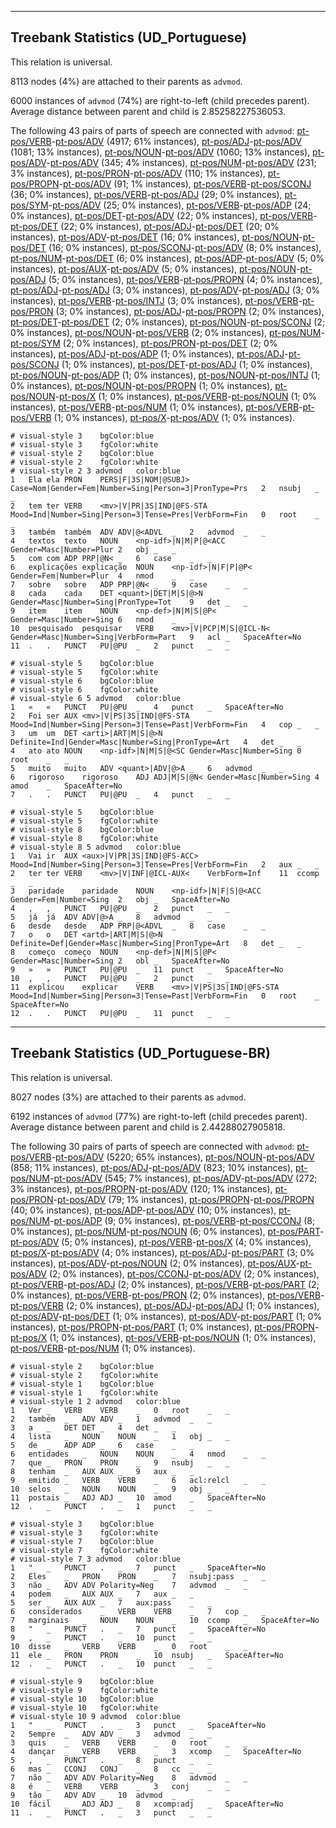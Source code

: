 

--------------------------------------------------------------------------------

## Treebank Statistics (UD_Portuguese)

This relation is universal.

8113 nodes (4%) are attached to their parents as `advmod`.

6000 instances of `advmod` (74%) are right-to-left (child precedes parent).
Average distance between parent and child is 2.85258227536053.

The following 43 pairs of parts of speech are connected with `advmod`: [pt-pos/VERB]()-[pt-pos/ADV]() (4917; 61% instances), [pt-pos/ADJ]()-[pt-pos/ADV]() (1081; 13% instances), [pt-pos/NOUN]()-[pt-pos/ADV]() (1060; 13% instances), [pt-pos/ADV]()-[pt-pos/ADV]() (345; 4% instances), [pt-pos/NUM]()-[pt-pos/ADV]() (231; 3% instances), [pt-pos/PRON]()-[pt-pos/ADV]() (110; 1% instances), [pt-pos/PROPN]()-[pt-pos/ADV]() (91; 1% instances), [pt-pos/VERB]()-[pt-pos/SCONJ]() (36; 0% instances), [pt-pos/VERB]()-[pt-pos/ADJ]() (29; 0% instances), [pt-pos/SYM]()-[pt-pos/ADV]() (25; 0% instances), [pt-pos/VERB]()-[pt-pos/ADP]() (24; 0% instances), [pt-pos/DET]()-[pt-pos/ADV]() (22; 0% instances), [pt-pos/VERB]()-[pt-pos/DET]() (22; 0% instances), [pt-pos/ADJ]()-[pt-pos/DET]() (20; 0% instances), [pt-pos/ADV]()-[pt-pos/DET]() (16; 0% instances), [pt-pos/NOUN]()-[pt-pos/DET]() (16; 0% instances), [pt-pos/SCONJ]()-[pt-pos/ADV]() (8; 0% instances), [pt-pos/NUM]()-[pt-pos/DET]() (6; 0% instances), [pt-pos/ADP]()-[pt-pos/ADV]() (5; 0% instances), [pt-pos/AUX]()-[pt-pos/ADV]() (5; 0% instances), [pt-pos/NOUN]()-[pt-pos/ADJ]() (5; 0% instances), [pt-pos/VERB]()-[pt-pos/PROPN]() (4; 0% instances), [pt-pos/ADJ]()-[pt-pos/ADJ]() (3; 0% instances), [pt-pos/ADV]()-[pt-pos/ADJ]() (3; 0% instances), [pt-pos/VERB]()-[pt-pos/INTJ]() (3; 0% instances), [pt-pos/VERB]()-[pt-pos/PRON]() (3; 0% instances), [pt-pos/ADJ]()-[pt-pos/PROPN]() (2; 0% instances), [pt-pos/DET]()-[pt-pos/DET]() (2; 0% instances), [pt-pos/NOUN]()-[pt-pos/SCONJ]() (2; 0% instances), [pt-pos/NOUN]()-[pt-pos/VERB]() (2; 0% instances), [pt-pos/NUM]()-[pt-pos/SYM]() (2; 0% instances), [pt-pos/PRON]()-[pt-pos/DET]() (2; 0% instances), [pt-pos/ADJ]()-[pt-pos/ADP]() (1; 0% instances), [pt-pos/ADJ]()-[pt-pos/SCONJ]() (1; 0% instances), [pt-pos/DET]()-[pt-pos/ADJ]() (1; 0% instances), [pt-pos/NOUN]()-[pt-pos/ADP]() (1; 0% instances), [pt-pos/NOUN]()-[pt-pos/INTJ]() (1; 0% instances), [pt-pos/NOUN]()-[pt-pos/PROPN]() (1; 0% instances), [pt-pos/NOUN]()-[pt-pos/X]() (1; 0% instances), [pt-pos/VERB]()-[pt-pos/NOUN]() (1; 0% instances), [pt-pos/VERB]()-[pt-pos/NUM]() (1; 0% instances), [pt-pos/VERB]()-[pt-pos/VERB]() (1; 0% instances), [pt-pos/X]()-[pt-pos/ADV]() (1; 0% instances).


~~~ conllu
# visual-style 3	bgColor:blue
# visual-style 3	fgColor:white
# visual-style 2	bgColor:blue
# visual-style 2	fgColor:white
# visual-style 2 3 advmod	color:blue
1	Ela	ela	PRON	PERS|F|3S|NOM|@SUBJ>	Case=Nom|Gender=Fem|Number=Sing|Person=3|PronType=Prs	2	nsubj	_	_
2	tem	ter	VERB	<mv>|V|PR|3S|IND|@FS-STA	Mood=Ind|Number=Sing|Person=3|Tense=Pres|VerbForm=Fin	0	root	_	_
3	também	também	ADV	ADV|@<ADVL	_	2	advmod	_	_
4	textos	texto	NOUN	<np-idf>|N|M|P|@<ACC	Gender=Masc|Number=Plur	2	obj	_	_
5	com	com	ADP	PRP|@N<	_	6	case	_	_
6	explicações	explicação	NOUN	<np-idf>|N|F|P|@P<	Gender=Fem|Number=Plur	4	nmod	_	_
7	sobre	sobre	ADP	PRP|@N<	_	9	case	_	_
8	cada	cada	DET	<quant>|DET|M|S|@>N	Gender=Masc|Number=Sing|PronType=Tot	9	det	_	_
9	item	item	NOUN	<np-def>|N|M|S|@P<	Gender=Masc|Number=Sing	6	nmod	_	_
10	pesquisado	pesquisar	VERB	<mv>|V|PCP|M|S|@ICL-N<	Gender=Masc|Number=Sing|VerbForm=Part	9	acl	_	SpaceAfter=No
11	.	.	PUNCT	PU|@PU	_	2	punct	_	_

~~~


~~~ conllu
# visual-style 5	bgColor:blue
# visual-style 5	fgColor:white
# visual-style 6	bgColor:blue
# visual-style 6	fgColor:white
# visual-style 6 5 advmod	color:blue
1	«	«	PUNCT	PU|@PU	_	4	punct	_	SpaceAfter=No
2	Foi	ser	AUX	<mv>|V|PS|3S|IND|@FS-STA	Mood=Ind|Number=Sing|Person=3|Tense=Past|VerbForm=Fin	4	cop	_	_
3	um	um	DET	<arti>|ART|M|S|@>N	Definite=Ind|Gender=Masc|Number=Sing|PronType=Art	4	det	_	_
4	ato	ato	NOUN	<np-idf>|N|M|S|@<SC	Gender=Masc|Number=Sing	0	root	_	_
5	muito	muito	ADV	<quant>|ADV|@>A	_	6	advmod	_	_
6	rigoroso	rigoroso	ADJ	ADJ|M|S|@N<	Gender=Masc|Number=Sing	4	amod	_	SpaceAfter=No
7	.	.	PUNCT	PU|@PU	_	4	punct	_	_

~~~


~~~ conllu
# visual-style 5	bgColor:blue
# visual-style 5	fgColor:white
# visual-style 8	bgColor:blue
# visual-style 8	fgColor:white
# visual-style 8 5 advmod	color:blue
1	Vai	ir	AUX	<aux>|V|PR|3S|IND|@FS-ACC>	Mood=Ind|Number=Sing|Person=3|Tense=Pres|VerbForm=Fin	2	aux	_	_
2	ter	ter	VERB	<mv>|V|INF|@ICL-AUX<	VerbForm=Inf	11	ccomp	_	_
3	paridade	paridade	NOUN	<np-idf>|N|F|S|@<ACC	Gender=Fem|Number=Sing	2	obj	_	SpaceAfter=No
4	,	,	PUNCT	PU|@PU	_	2	punct	_	_
5	já	já	ADV	ADV|@>A	_	8	advmod	_	_
6	desde	desde	ADP	PRP|@<ADVL	_	8	case	_	_
7	o	o	DET	<artd>|ART|M|S|@>N	Definite=Def|Gender=Masc|Number=Sing|PronType=Art	8	det	_	_
8	começo	começo	NOUN	<np-def>|N|M|S|@P<	Gender=Masc|Number=Sing	2	obl	_	SpaceAfter=No
9	»	»	PUNCT	PU|@PU	_	11	punct	_	SpaceAfter=No
10	,	,	PUNCT	PU|@PU	_	2	punct	_	_
11	explicou	explicar	VERB	<mv>|V|PS|3S|IND|@FS-STA	Mood=Ind|Number=Sing|Person=3|Tense=Past|VerbForm=Fin	0	root	_	SpaceAfter=No
12	.	.	PUNCT	PU|@PU	_	11	punct	_	_

~~~




--------------------------------------------------------------------------------

## Treebank Statistics (UD_Portuguese-BR)

This relation is universal.

8027 nodes (3%) are attached to their parents as `advmod`.

6192 instances of `advmod` (77%) are right-to-left (child precedes parent).
Average distance between parent and child is 2.44288027905818.

The following 30 pairs of parts of speech are connected with `advmod`: [pt-pos/VERB]()-[pt-pos/ADV]() (5220; 65% instances), [pt-pos/NOUN]()-[pt-pos/ADV]() (858; 11% instances), [pt-pos/ADJ]()-[pt-pos/ADV]() (823; 10% instances), [pt-pos/NUM]()-[pt-pos/ADV]() (545; 7% instances), [pt-pos/ADV]()-[pt-pos/ADV]() (272; 3% instances), [pt-pos/PROPN]()-[pt-pos/ADV]() (120; 1% instances), [pt-pos/PRON]()-[pt-pos/ADV]() (79; 1% instances), [pt-pos/PROPN]()-[pt-pos/PROPN]() (40; 0% instances), [pt-pos/ADP]()-[pt-pos/ADV]() (10; 0% instances), [pt-pos/NUM]()-[pt-pos/ADP]() (9; 0% instances), [pt-pos/VERB]()-[pt-pos/CCONJ]() (8; 0% instances), [pt-pos/NUM]()-[pt-pos/NOUN]() (6; 0% instances), [pt-pos/PART]()-[pt-pos/ADV]() (5; 0% instances), [pt-pos/VERB]()-[pt-pos/X]() (4; 0% instances), [pt-pos/X]()-[pt-pos/ADV]() (4; 0% instances), [pt-pos/ADJ]()-[pt-pos/PART]() (3; 0% instances), [pt-pos/ADV]()-[pt-pos/NOUN]() (2; 0% instances), [pt-pos/AUX]()-[pt-pos/ADV]() (2; 0% instances), [pt-pos/CCONJ]()-[pt-pos/ADV]() (2; 0% instances), [pt-pos/VERB]()-[pt-pos/ADJ]() (2; 0% instances), [pt-pos/VERB]()-[pt-pos/PART]() (2; 0% instances), [pt-pos/VERB]()-[pt-pos/PRON]() (2; 0% instances), [pt-pos/VERB]()-[pt-pos/VERB]() (2; 0% instances), [pt-pos/ADJ]()-[pt-pos/ADJ]() (1; 0% instances), [pt-pos/ADV]()-[pt-pos/DET]() (1; 0% instances), [pt-pos/ADV]()-[pt-pos/PART]() (1; 0% instances), [pt-pos/PROPN]()-[pt-pos/PART]() (1; 0% instances), [pt-pos/PROPN]()-[pt-pos/X]() (1; 0% instances), [pt-pos/VERB]()-[pt-pos/NOUN]() (1; 0% instances), [pt-pos/VERB]()-[pt-pos/NUM]() (1; 0% instances).


~~~ conllu
# visual-style 2	bgColor:blue
# visual-style 2	fgColor:white
# visual-style 1	bgColor:blue
# visual-style 1	fgColor:white
# visual-style 1 2 advmod	color:blue
1	Ver	_	VERB	VERB	_	0	root	_	_
2	também	_	ADV	ADV	_	1	advmod	_	_
3	a	_	DET	DET	_	4	det	_	_
4	lista	_	NOUN	NOUN	_	1	obj	_	_
5	de	_	ADP	ADP	_	6	case	_	_
6	entidades	_	NOUN	NOUN	_	4	nmod	_	_
7	que	_	PRON	PRON	_	9	nsubj	_	_
8	tenham	_	AUX	AUX	_	9	aux	_	_
9	emitido	_	VERB	VERB	_	6	acl:relcl	_	_
10	selos	_	NOUN	NOUN	_	9	obj	_	_
11	postais	_	ADJ	ADJ	_	10	amod	_	SpaceAfter=No
12	.	_	PUNCT	.	_	1	punct	_	_

~~~


~~~ conllu
# visual-style 3	bgColor:blue
# visual-style 3	fgColor:white
# visual-style 7	bgColor:blue
# visual-style 7	fgColor:white
# visual-style 7 3 advmod	color:blue
1	"	_	PUNCT	.	_	7	punct	_	SpaceAfter=No
2	Eles	_	PRON	PRON	_	7	nsubj:pass	_	_
3	não	_	ADV	ADV	Polarity=Neg	7	advmod	_	_
4	podem	_	AUX	AUX	_	7	aux	_	_
5	ser	_	AUX	AUX	_	7	aux:pass	_	_
6	considerados	_	VERB	VERB	_	7	cop	_	_
7	marginais	_	NOUN	NOUN	_	10	ccomp	_	SpaceAfter=No
8	"	_	PUNCT	.	_	7	punct	_	SpaceAfter=No
9	,	_	PUNCT	.	_	10	punct	_	_
10	disse	_	VERB	VERB	_	0	root	_	_
11	ele	_	PRON	PRON	_	10	nsubj	_	SpaceAfter=No
12	.	_	PUNCT	.	_	10	punct	_	_

~~~


~~~ conllu
# visual-style 9	bgColor:blue
# visual-style 9	fgColor:white
# visual-style 10	bgColor:blue
# visual-style 10	fgColor:white
# visual-style 10 9 advmod	color:blue
1	"	_	PUNCT	.	_	3	punct	_	SpaceAfter=No
2	Sempre	_	ADV	ADV	_	3	advmod	_	_
3	quis	_	VERB	VERB	_	0	root	_	_
4	dançar	_	VERB	VERB	_	3	xcomp	_	SpaceAfter=No
5	,	_	PUNCT	.	_	8	punct	_	_
6	mas	_	CCONJ	CONJ	_	8	cc	_	_
7	não	_	ADV	ADV	Polarity=Neg	8	advmod	_	_
8	é	_	VERB	VERB	_	3	conj	_	_
9	tão	_	ADV	ADV	_	10	advmod	_	_
10	fácil	_	ADJ	ADJ	_	8	xcomp:adj	_	SpaceAfter=No
11	.	_	PUNCT	.	_	3	punct	_	_

~~~


